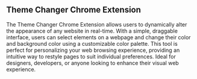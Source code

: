 ## Theme Changer Chrome Extension

The Theme Changer Chrome Extension allows users to dynamically alter the appearance of any website in real-time. With a simple, draggable interface, users can
select elements on a webpage and change their color and background color using a customizable color palette. This tool is perfect for personalizing your web 
browsing experience, providing an intuitive way to restyle pages to suit individual preferences. Ideal for designers, developers, or anyone looking to 
enhance their visual web experience.

